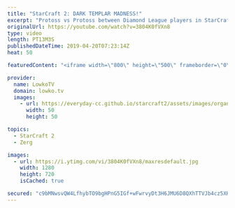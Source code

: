 ```yaml
---
title: "StarCraft 2: DARK TEMPLAR MADNESS!"
excerpt: "Protoss vs Protoss between Diamond League players in StarCraft 2. Subscribe for more videos: http://lowko.tv/youtube More StarCraft 2 viewer games: https://youtu.be/rQMflTegTQ4  If you have an awesome replay of StarCraft 2 that you think is worth casting, you can send it to replays@lowko.tv.  Check out"
originalUrl: https://youtube.com/watch?v=3804K0fVXn8
type: video
length: PT13M3S
publishedDateTime: 2019-04-20T07:23:14Z
heat: 50

featuredContent: "<iframe width=\"800\" height=\"500\" frameborder=\"0\" src=\"https://www.youtube.com/embed/3804K0fVXn8\" allow=\"accelerometer; autoplay; encrypted-media; gyroscope; picture-in-picture\" allowfullscreen></iframe>"

provider:
  name: LowkoTV
  domain: lowko.tv
  images:
    - url: https://everyday-cc.github.io/starcraft2/assets/images/organizations/lowko.tv-50x50.jpg
      width: 50
      height: 50

topics:
  - StarCraft 2
  - Zerg

images:
  - url: https://i.ytimg.com/vi/3804K0fVXn8/maxresdefault.jpg
    width: 1280
    height: 720
    isCached: true

secured: "c9bMNwsvQW4LfhybTO9bgHPnG5IGf+wFwrvyDt3H6JMU6D8QXhTTVJb4cz5XHk2ZfU6XhEO+caIkVx7AGDaWbg7BUbVuCwd7M+EOqWOqOPIdZyc8yG8WAg74FvPySUgbk4NBwQ07svblFN1wKJIdehGCgQ3HEpHyCI0QwFH0nqsL6FuCLBmDRxPoNsM01vUUXU0isLxJWDLlPqLhmF9R4WgohNZEhvPhh9aVyslxIjaINqumEZMiGVn/frmtrznX3q3JUpcvotHFAQLZr6LYm74+7UYhWLjI54TuEilkJLxOf2p9HHS5aDCJgf/sqlWz3OODr90hJOLcRQqDR5R+3Ls3H838ci9jSe2AZYXU74PhqJihtrtL3zBxP+gmjlUW0mooYPmjBKAnkEXj1WxnvkIKPZeqOVjUn02zsxdN6Wc=;vCWdFhnnTOZ7T4f4LbWwHw=="
---
```


